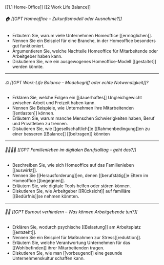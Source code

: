 [[1.1 Home-Office]]
[[2 Work Life Balance]]
###### 🏠 [[GPT Homeoffice – Zukunftsmodell oder Ausnahme?]] 
- Erläutern Sie, warum viele Unternehmen Homeoffice [[ermöglichen]].  
- Nennen Sie ein Beispiel für eine Branche, in der Homeoffice besonders gut funktioniert.  
- Argumentieren Sie, welche Nachteile Homeoffice für Mitarbeitende oder Arbeitgeber haben kann.  
- Diskutieren Sie, wie ein ausgewogenes Homeoffice-Modell [[gestaltet]] werden könnte.  

---
###### ⚖️ [[GPT Work-Life Balance – Modebegriff oder echte Notwendigkeit]]?
- Erklären Sie, welche Folgen ein [[dauerhaftes]] Ungleichgewicht zwischen Arbeit und Freizeit haben kann.  
- Nennen Sie Beispiele, wie Unternehmen ihre Mitarbeitenden [[entlasten]] können.  
- Erläutern Sie, warum manche Menschen Schwierigkeiten haben, Beruf und Privatleben zu trennen.  
- Diskutieren Sie, wie [[gesellschaftlich]]e [[Rahmenbedingung]]en zu einer besseren [[Balance]] [[beitragen]] könnten  

---
###### 👨‍👩‍👧‍👦 [[GPT Familienleben im digitalen Berufsalltag – geht das?]]
- Beschreiben Sie, wie sich Homeoffice auf das Familienleben [[auswirkt]].  
- Nennen Sie [[Herausforderung]]en, denen [[berufstätig]]e Eltern im Homeoffice [[begegnen]].
- Erläutern Sie, wie digitale Tools helfen oder stören können.  
- Diskutieren Sie, wie Arbeitgeber [[Rücksicht]] auf familiäre [[Bedürfnis]]se nehmen könnten.  

---
###### 🧘‍♀️ [[GPT Burnout verhindern – Was können Arbeitgebende tun?]]
- Erklären Sie, wodurch psychische [[Belastung]] am Arbeitsplatz [[entsteht]].  
- Nennen Sie ein Beispiel für Maßnahmen zur Stress[[reduktion]].  
- Erläutern Sie, welche Verantwortung Unternehmen für das [[Wohlbefinden]] ihrer Mitarbeitenden tragen.  
- Diskutieren Sie, wie man [[vorbeugend]] eine gesunde Unternehmenskultur schaffen kann.  


